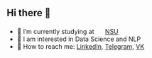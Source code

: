 ## Hi there 👋

- 🔭 I’m currently studying at <img src="https://www.wemakescholars.com/admin/uploads/providers/m79qh1fxwPeIdqlBQoirQn68mQd6CCPE.png" width="17px"> [NSU](https://www.nsu.ru/n/)
- 🤔 I am interested in Data Science and NLP
- 💬 How to reach me: [LinkedIn](https://www.linkedin.com/in/tgar1pov/), [Telegram](https://t.me/tgar1pov), [VK](https://vk.com/tgar1pov)
